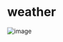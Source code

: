 # weather

![image](https://github.com/ayushmane77/weather/assets/114165081/b8264be9-626d-4b60-a0e7-d747dc39cadf)
